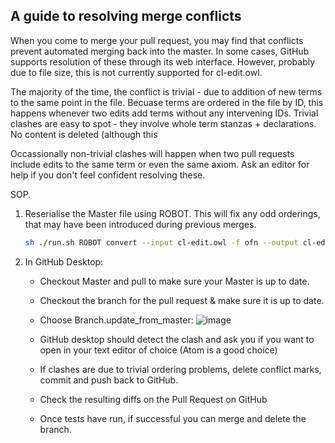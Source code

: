 ## A guide to resolving merge conflicts

When you come to merge your pull request, you may find that conflicts prevent automated merging back into the master.  In some cases, GitHub supports resolution of these through its web interface.  However, probably due to file size, this is not currently supported for cl-edit.owl.

The majority of the time, the conflict is trivial - due to addition of new terms to the same point in the file. Becuase terms are ordered in the file by ID, this happens whenever two edits add terms without any intervening IDs.  Trivial clashes are easy to spot - they involve whole term stanzas + declarations.  No content is deleted (although this   

Occassionally non-trivial clashes will happen when two pull requests include edits to the same term or even the same axiom.  Ask an editor for help if you don't feel confident resolving these.  

SOP.

1. Reserialise the Master file using ROBOT. This will fix any odd orderings, that may have been introduced during previous merges.
    ```sh
    sh ./run.sh ROBOT convert --input cl-edit.owl -f ofn --output cl-edit.owl
   ```
4. In GitHub Desktop:

   * Checkout Master and pull to make sure your Master is up to date.
   * Checkout the branch for the pull request & make sure it is up to date.
   * Choose Branch.update_from_master: ![image](https://user-images.githubusercontent.com/112839/112127621-89af9f00-8bbd-11eb-8613-f3a2b8166085.png)

   * GitHub desktop should detect the clash and ask you if you want to open in your text editor of choice (Atom is a good choice)
   * If clashes are due to trivial ordering problems, delete conflict marks, commit and push back to GitHub.
   * Check the resulting diffs on the Pull Request on GitHub
   * Once tests have run, if successful you can merge and delete the branch.
  
  
